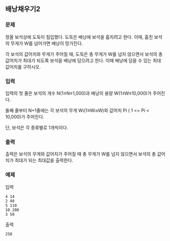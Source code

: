 ## 배낭채우기2

### 문제


정올 보석상에 도둑이 침입했다. 도둑은 배낭에 보석을 훔치려고 한다. 이때, 훔친 보석의 무게가 W를 넘어가면 배낭이 망가진다.

각 보석의 값어치와 무게가 주어질 때, 도둑은 총 무게가 W를 넘지 않으면서 보석의 총 값어치가 최대가 되도록 보석을 배낭에 담으려고 한다. 이때 배낭에 담을 수 있는 최대 값어치를 구하시오.


### 입력
입력의 첫 줄은 보석의 개수 N(1≤N≤1,000)과 배낭의 용량 W(1≤W≤10,000)가 주어진다. 

둘째 줄부터 N+1줄에는 각 보석의 무게 Wi(1≤Wi≤W)와 값어치 Pi ( 1 <= Pi < 10,000)가 주어진다. 

단, 보석은 각 종류별로 1개씩이다.


### 출력
출력은 보석의 무게와 값어치가 주어질 때 총 무게가 W를 넘지 않으면서 보석의 총 값어치가 최대가 되는 최대값을 출력한다.


### 예제
입력
```
4 14 
2 40 
5 110 
10 200 
3 50
```

출력
```
250
```